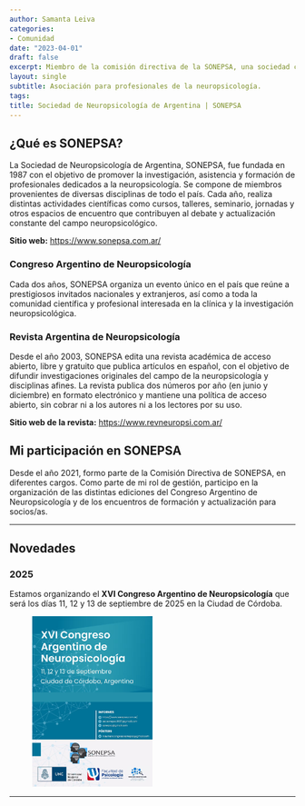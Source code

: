 ```yaml
---
author: Samanta Leiva
categories:
- Comunidad
date: "2023-04-01"
draft: false
excerpt: Miembro de la comisión directiva de la SONEPSA, una sociedad científico-profesional destinada al desarrollo de la Neuropsicología en Argentina.
layout: single
subtitle: Asociación para profesionales de la neuropsicología.
tags:
title: Sociedad de Neuropsicología de Argentina | SONEPSA
---
```

## ¿Qué es SONEPSA? 
La Sociedad de Neuropsicología de Argentina, SONEPSA, fue fundada en 1987 con el objetivo de promover la investigación, asistencia y formación de profesionales dedicados a la neuropsicología. Se compone de miembros provenientes de diversas disciplinas de todo el país.
Cada año, realiza distintas actividades científicas como cursos, talleres, seminario, jornadas y otros espacios de encuentro que contribuyen al debate y actualización constante del campo neuropsicológico. 

**Sitio web:** https://www.sonepsa.com.ar/

### Congreso Argentino de Neuropsicología
Cada dos años, SONEPSA organiza un evento único en el país que reúne a prestigiosos invitados nacionales y extranjeros, así como a toda la comunidad científica y profesional interesada en la clínica y la investigación neuropsicológica.

### Revista Argentina de Neuropsicología
Desde el año 2003, SONEPSA edita una revista académica de acceso abierto, libre y gratuito que publica artículos en español, con el objetivo de difundir investigaciones originales del campo de la neuropsicología y disciplinas afines. 
La revista publica dos números por año (en junio y diciembre) en formato electrónico y mantiene una política de acceso abierto, sin cobrar ni a los autores ni a los lectores por su uso. 

**Sitio web de la revista:** https://www.revneuropsi.com.ar/

## Mi participación en SONEPSA
Desde el año 2021, formo parte de la Comisión Directiva de SONEPSA, en diferentes cargos. Como parte de mi rol de gestión, participo en la organización de las distintas ediciones del Congreso Argentino de Neuropsicología y de los encuentros de formación y actualización para socios/as.

---

## Novedades
### 2025
Estamos organizando el **XVI Congreso Argentino de Neuropsicología** que será los días 11, 12 y 13 de septiembre de 2025 en la Ciudad de Córdoba.

<figure>
    <img src="congreso25.png" width = 50%>
</figure>


---

